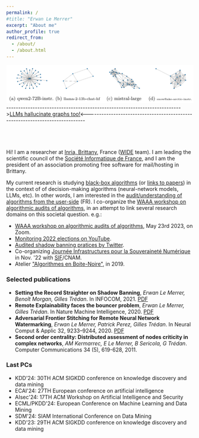```yaml
---
permalink: /
#title: "Erwan Le Merrer"
excerpt: "About me"
author_profile: true
redirect_from: 
  - /about/
  - /about.html
---
```


![LLM graph hallucinations](/images/hallus.png)
------------------------------------------------------------------------->[LLMs hallucinate graphs too!](https://arxiv.org/abs/2409.00159v1)<-----------------------------------------------------------------------------
<br />
<br />
<br />
<br />
<br />
Hi! I am a researcher at [Inria, Brittany](https://www.inria.fr/fr/centre-inria-universite-rennes), France ([WIDE](https://team.inria.fr/wide/) team). 
I am leading the scientific council of the [Société Informatique de France](https://www.societe-informatique-de-france.fr/), and I am the president of an association promoting free software for mail/hosting in Brittany.

My current research is studying [black-box algorithms](https://hal.inria.fr/hal-03940259v1/document) (or [links to papers](https://github.com/erwanlemerrer/blackbox-algorithms)) in the context of of decision-making algorithms (neural-network models, LLMs, etc). In other words, I am interested in the [audit/understanding of algorithms from the user-side](https://hal.inria.fr/hal-03851597/document) (FR). 
I co-organize the [WAAA workshop on algorithmic audits of algorithms](https://algorithmic-audits.github.io/), in an attempt to link several research domains on this societal question. e.g.:
* [WAAA workshop on algorithmic audits of algorithms](https://algorithmic-audits.github.io/), May 23rd 2023, on Zoom.
* [Monitoring 2022 elections on YouTube](https://www.lemonde.fr/blog/binaire/2022/07/05/le-recommandeur-les-sondages-et-laudit-en-boite-noire-de-youtube/).
* [Audited shadow banning pratices by Twitter](https://twitter.com/whosban_?lang=en).
* Co-organizing [Journée Infrastructures pour la Souveraineté Numérique](https://souverainete.roc.cnam.fr/) in Nov. '22 with [SIF](https://www.societe-informatique-de-france.fr/)/CNAM.
* Atelier ["Algorithmes en Boite-Noire"](http://atelier-blackbox.conf.citi-lab.fr/), in 2019.

### Selected publications
  
* **Setting the Record Straighter on Shadow Banning**, *Erwan Le Merrer, Benoît Morgan, Gilles Trédan*. In INFOCOM, 2021. [PDF](https://raw.githubusercontent.com/erwanlemerrer/erwanlemerrer.github.io/master/files/Setting_the_Record_Straighter_on_Shadow_Banning.pdf)
* **Remote Explainability faces the bouncer problem**, *Erwan Le Merrer, Gilles Trédan*. In Nature Machine Intelligence, 2020. [PDF](https://raw.githubusercontent.com/erwanlemerrer/erwanlemerrer.github.io/master/files/LeMerrer_et_al-2020-Nature_Machine_Intelligence.pdf)
* **Adversarial Frontier Stitching for Remote Neural Network Watermarking**, *Erwan Le Merrer, Patrick Perez, Gilles Trédan*. In Neural Comput & Applic 32, 9233–9244, 2020. [PDF](https://hal.science/hal-02264449/file/main-nca.pdf)
* **Second order centrality: Distributed assessment of nodes criticity in complex networks**, *AM Kermarrec, E Le Merrer, B Sericola, G Trédan*. Computer Communications 34 (5), 619-628, 2011.

### Last PCs
* KDD'24: 30TH ACM SIGKDD conference on knowledge discovery and data mining
* ECAI'24: 27TH European conference on artificial intelligence
* AIsec'24: 17TH ACM Workshop on Artificial Intelligence and Security 
* ECML/PKDD'24: European Conference on Machine Learning and Data Mining
* SDM'24: SIAM International Conference on Data Mining
* KDD'23: 29TH ACM SIGKDD conference on knowledge discovery and data mining

